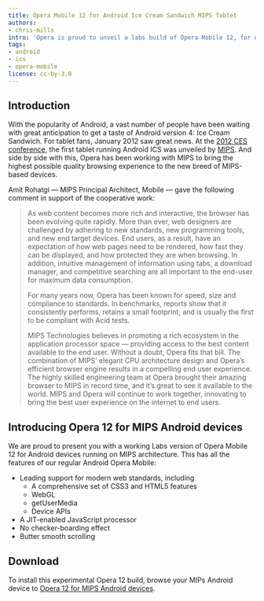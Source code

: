 ```yaml
---
title: Opera Mobile 12 for Android Ice Cream Sandwich MIPS Tablet
authors:
- chris-mills
intro: 'Opera is proud to unveil a labs build of Opera Mobile 12, for devices built on MIPS architecture, which has already been run successfully on top of Android Ice Cream Sandwich.'
tags:
- android
- ics
- opera-mobile
license: cc-by-3.0
---
```


## Introduction

With the popularity of Android, a vast number of people have been waiting with great anticipation to get a taste of Android version 4: Ice Cream Sandwich. For tablet fans, January 2012 saw great news. At the [2012 CES conference][1], the first tablet running Android ICS was unveiled by [MIPS][2]. And side by side with this, Opera has been working with MIPS to bring the highest possible quality browsing experience to the new breed of MIPS-based devices.

[1]: http://www.cesweb.org/
[2]: http://www.mips.com/

Amit Rohatgi — MIPS Principal Architect, Mobile — gave the following comment in support of the cooperative work:

> As web content becomes more rich and interactive, the browser has been evolving quite rapidly. More than ever, web designers are challenged by adhering to new standards, new programming tools, and new end target devices. End users, as a result, have an expectation of how web pages need to be rendered, how fast they can be displayed, and how protected they are when browsing. In addition, intuitive management of information using tabs, a download manager, and competitive searching are all important to the end-user for maximum data consumption.
>
> For many years now, Opera has been known for speed, size and compliance to standards. In benchmarks, reports show that it consistently performs, retains a small footprint, and is usually the first to be compliant with Acid tests.
>
> MIPS Technologies believes in promoting a rich ecosystem in the application processor space — providing access to the best content available to the end user. Without a doubt, Opera fits that bill. The combination of MIPS’ elegant CPU architecture design and Opera’s efficient browser engine results in a compelling end user experience. The highly skilled engineering team at Opera brought their amazing browser to MIPS in record time, and it’s great to see it available to the world. MIPS and Opera will continue to work together, innovating to bring the best user experience on the internet to end users.

## Introducing Opera 12 for MIPS Android devices

We are proud to present you with a working Labs version of Opera Mobile 12 for Android devices running on MIPS architecture. This has all the features of our regular Android Opera Mobile:

- Leading support for modern web standards, including
	- A comprehensive set of CSS3 and HTML5 features
	- WebGL
	- getUserMedia
	- Device APIs
- A JIT-enabled JavaScript processor
- No checker-boarding effect
- Butter smooth scrolling

## Download

To install this experimental Opera 12 build, browse your MIPs Android device to [Opera 12 for MIPS Android devices][3].

[3]: https://www.opera.com/download/get.pl?sub=++++&id=34410&location=270&nothanks=yes
